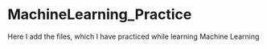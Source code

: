 # MachineLearning_Practice
Here I add the files, which I have practiced while learning Machine Learning
